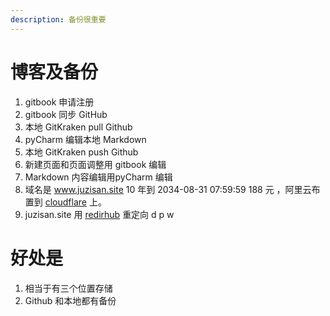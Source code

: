```yaml
---
description: 备份很重要
---
```


# 博客及备份

1. gitbook 申请注册
2. gitbook 同步 GitHub
3. 本地 GitKraken pull Github
4. pyCharm 编辑本地 Markdown
5. 本地 GitKraken push Github
6. 新建页面和页面调整用 gitbook 编辑
7. Markdown 内容编辑用pyCharm 编辑
8. 域名是 www.juzisan.site 10 年到 2034-08-31 07:59:59 188 元 ，阿里云布置到 [cloudflare](https://dash.cloudflare.com) 上。
9. juzisan.site 用 [redirhub](https://dash.redirhub.com/) 重定向 d p w

# 好处是

1. 相当于有三个位置存储
2. Github 和本地都有备份
